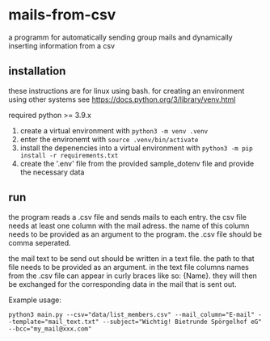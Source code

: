 # mails-from-csv

a programm for automatically sending group mails and dynamically inserting information from a csv

## installation

these instructions are for linux using bash. for creating an environment using other systems see https://docs.python.org/3/library/venv.html

required python >= 3.9.x

1. create a virtual environment with `python3 -m venv .venv`
2. enter the environemt with `source .venv/bin/activate`
3. install the depenencies into a virtual environment with `python3 -m pip install -r requirements.txt`
4. create the '.env' file from the provided sample_dotenv file and provide the necessary data

## run

the program reads a .csv file and sends mails to each entry. the csv file needs at least one column with the mail adress. the name of this column needs to be provided as an argument to the program. the .csv file should be comma seperated.

the mail text to be send out should be written in a text file. the path to that file needs to be provided as an argument. in the text file columns names from the .csv file can appear in curly braces like so: {Name}. they will then be exchanged for the corresponding data in the mail that is sent out.

Example usage:

`python3 main.py --csv="data/list_members.csv" --mail_column="E-mail" --template="mail_text.txt" --subject="Wichtig! Bietrunde Spörgelhof eG" --bcc="my_mail@xxx.com"`
